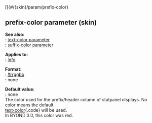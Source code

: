 []{#/{skin}/param/prefix-color}    
## prefix-color parameter (skin)    
**See also:**    
:   [text-color parameter](/ref/%7Bskin%7D/param/text-color/text-color.md)    
:   [suffix-color parameter](/ref/%7Bskin%7D/param/suffix-color/suffix-color.md)    
<!-- -->    
**Applies to:**    
:   [Info](/ref/%7Bskin%7D/control/info/info.md)    
<!-- -->    
**Format:**    
:   [#rrggbb](/ref/%7B%7Bappendix%7D%7D/html-colors/html-colors.md)    
:   none    
<!-- -->    
**Default value:**    
:   none    
The color used for the prefix/header column of statpanel displays. No    
color means the default    
[text-color](/ref/%7Bskin%7D/param/text-color/text-color.md){.code} will be used.    
In BYOND 3.0, this color was red.  